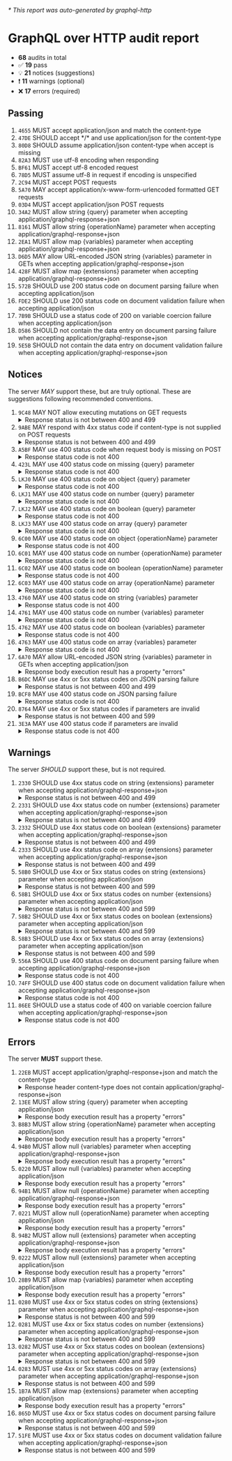 <i>* This report was auto-generated by graphql-http</i>

<h1>GraphQL over HTTP audit report</h1>

<ul>
<li><b>68</b> audits in total</li>
<li><span style="font-family: monospace">✅</span> <b>19</b> pass</li>
<li><span style="font-family: monospace">💡</span> <b>21</b> notices (suggestions)</li>
<li><span style="font-family: monospace">❗️</span> <b>11</b> warnings (optional)</li>
<li><span style="font-family: monospace">❌</span> <b>17</b> errors (required)</li>
</ul>

<h2>Passing</h2>
<ol>
<li><code>4655</code> MUST accept application/json and match the content-type</li>
<li><code>47DE</code> SHOULD accept */* and use application/json for the content-type</li>
<li><code>80D8</code> SHOULD assume application/json content-type when accept is missing</li>
<li><code>82A3</code> MUST use utf-8 encoding when responding</li>
<li><code>BF61</code> MUST accept utf-8 encoded request</li>
<li><code>78D5</code> MUST assume utf-8 in request if encoding is unspecified</li>
<li><code>2C94</code> MUST accept POST requests</li>
<li><code>5A70</code> MAY accept application/x-www-form-urlencoded formatted GET requests</li>
<li><code>03D4</code> MUST accept application/json POST requests</li>
<li><code>34A2</code> MUST allow string {query} parameter when accepting application/graphql-response+json</li>
<li><code>8161</code> MUST allow string {operationName} parameter when accepting application/graphql-response+json</li>
<li><code>2EA1</code> MUST allow map {variables} parameter when accepting application/graphql-response+json</li>
<li><code>D6D5</code> MAY allow URL-encoded JSON string {variables} parameter in GETs when accepting application/graphql-response+json</li>
<li><code>428F</code> MUST allow map {extensions} parameter when accepting application/graphql-response+json</li>
<li><code>572B</code> SHOULD use 200 status code on document parsing failure when accepting application/json</li>
<li><code>FDE2</code> SHOULD use 200 status code on document validation failure when accepting application/json</li>
<li><code>7B9B</code> SHOULD use a status code of 200 on variable coercion failure when accepting application/json</li>
<li><code>D586</code> SHOULD not contain the data entry on document parsing failure when accepting application/graphql-response+json</li>
<li><code>5E5B</code> SHOULD not contain the data entry on document validation failure when accepting application/graphql-response+json</li>
</ol>

<h2>Notices</h2>
The server <i>MAY</i> support these, but are truly optional. These are suggestions following recommended conventions.
<ol>
<li><code>9C48</code> MAY NOT allow executing mutations on GET requests
<details>
<summary>Response status is not between 400 and 499</summary>
<pre><code class="lang-json">{
  "statusText": "OK",
  "status": 200,
  "headers": {
    "vary": "Accept-Encoding",
    "transfer-encoding": "chunked",
    "set-cookie": "<omitted>",
    "server": "cloudflare",
    "last-modified": "Mon, 02 Dec 2024 20:56:39 GMT",
    "expires": "<timestamp>",
    "etag": "W/\"cffa996b9fb9470d034909269c4d8d0f\"",
    "date": "<timestamp>",
    "content-type": "application/json",
    "content-encoding": "br",
    "connection": "keep-alive",
    "cf-ray": "<omitted>",
    "cf-cache-status": "HIT",
    "cache-control": "public, max-age=3600",
    "age": "<omitted>"
  },
  "body": {
    "errors": [
      {
        "message": "This endpoint has been removed. If you have any questions, reach out to support@thegraph.zendesk.com"
      }
    ]
  }
}
</code></pre>
</details>
</li>
<li><code>9ABE</code> MAY respond with 4xx status code if content-type is not supplied on POST requests
<details>
<summary>Response status is not between 400 and 499</summary>
<pre><code class="lang-json">{
  "statusText": "OK",
  "status": 200,
  "headers": {
    "vary": "Accept-Encoding",
    "transfer-encoding": "chunked",
    "set-cookie": "<omitted>",
    "server": "cloudflare",
    "last-modified": "Mon, 02 Dec 2024 20:56:39 GMT",
    "expires": "<timestamp>",
    "etag": "W/\"cffa996b9fb9470d034909269c4d8d0f\"",
    "date": "<timestamp>",
    "content-type": "application/json",
    "content-encoding": "br",
    "connection": "keep-alive",
    "cf-ray": "<omitted>",
    "cf-cache-status": "HIT",
    "cache-control": "public, max-age=3600",
    "age": "<omitted>"
  },
  "body": {
    "errors": [
      {
        "message": "This endpoint has been removed. If you have any questions, reach out to support@thegraph.zendesk.com"
      }
    ]
  }
}
</code></pre>
</details>
</li>
<li><code>A5BF</code> MAY use 400 status code when request body is missing on POST
<details>
<summary>Response status code is not 400</summary>
<pre><code class="lang-json">{
  "statusText": "OK",
  "status": 200,
  "headers": {
    "vary": "Accept-Encoding",
    "transfer-encoding": "chunked",
    "set-cookie": "<omitted>",
    "server": "cloudflare",
    "last-modified": "Mon, 02 Dec 2024 20:56:39 GMT",
    "expires": "<timestamp>",
    "etag": "W/\"cffa996b9fb9470d034909269c4d8d0f\"",
    "date": "<timestamp>",
    "content-type": "application/json",
    "content-encoding": "br",
    "connection": "keep-alive",
    "cf-ray": "<omitted>",
    "cf-cache-status": "HIT",
    "cache-control": "public, max-age=3600",
    "age": "<omitted>"
  },
  "body": {
    "errors": [
      {
        "message": "This endpoint has been removed. If you have any questions, reach out to support@thegraph.zendesk.com"
      }
    ]
  }
}
</code></pre>
</details>
</li>
<li><code>423L</code> MAY use 400 status code on missing {query} parameter
<details>
<summary>Response status code is not 400</summary>
<pre><code class="lang-json">{
  "statusText": "OK",
  "status": 200,
  "headers": {
    "vary": "Accept-Encoding",
    "transfer-encoding": "chunked",
    "set-cookie": "<omitted>",
    "server": "cloudflare",
    "last-modified": "Mon, 02 Dec 2024 20:56:39 GMT",
    "expires": "<timestamp>",
    "etag": "W/\"cffa996b9fb9470d034909269c4d8d0f\"",
    "date": "<timestamp>",
    "content-type": "application/json",
    "content-encoding": "br",
    "connection": "keep-alive",
    "cf-ray": "<omitted>",
    "cf-cache-status": "HIT",
    "cache-control": "public, max-age=3600",
    "age": "<omitted>"
  },
  "body": {
    "errors": [
      {
        "message": "This endpoint has been removed. If you have any questions, reach out to support@thegraph.zendesk.com"
      }
    ]
  }
}
</code></pre>
</details>
</li>
<li><code>LKJ0</code> MAY use 400 status code on object {query} parameter
<details>
<summary>Response status code is not 400</summary>
<pre><code class="lang-json">{
  "statusText": "OK",
  "status": 200,
  "headers": {
    "vary": "Accept-Encoding",
    "transfer-encoding": "chunked",
    "set-cookie": "<omitted>",
    "server": "cloudflare",
    "last-modified": "Mon, 02 Dec 2024 20:56:39 GMT",
    "expires": "<timestamp>",
    "etag": "W/\"cffa996b9fb9470d034909269c4d8d0f\"",
    "date": "<timestamp>",
    "content-type": "application/json",
    "content-encoding": "br",
    "connection": "keep-alive",
    "cf-ray": "<omitted>",
    "cf-cache-status": "HIT",
    "cache-control": "public, max-age=3600",
    "age": "<omitted>"
  },
  "body": {
    "errors": [
      {
        "message": "This endpoint has been removed. If you have any questions, reach out to support@thegraph.zendesk.com"
      }
    ]
  }
}
</code></pre>
</details>
</li>
<li><code>LKJ1</code> MAY use 400 status code on number {query} parameter
<details>
<summary>Response status code is not 400</summary>
<pre><code class="lang-json">{
  "statusText": "OK",
  "status": 200,
  "headers": {
    "vary": "Accept-Encoding",
    "transfer-encoding": "chunked",
    "set-cookie": "<omitted>",
    "server": "cloudflare",
    "last-modified": "Mon, 02 Dec 2024 20:56:39 GMT",
    "expires": "<timestamp>",
    "etag": "W/\"cffa996b9fb9470d034909269c4d8d0f\"",
    "date": "<timestamp>",
    "content-type": "application/json",
    "content-encoding": "br",
    "connection": "keep-alive",
    "cf-ray": "<omitted>",
    "cf-cache-status": "HIT",
    "cache-control": "public, max-age=3600",
    "age": "<omitted>"
  },
  "body": {
    "errors": [
      {
        "message": "This endpoint has been removed. If you have any questions, reach out to support@thegraph.zendesk.com"
      }
    ]
  }
}
</code></pre>
</details>
</li>
<li><code>LKJ2</code> MAY use 400 status code on boolean {query} parameter
<details>
<summary>Response status code is not 400</summary>
<pre><code class="lang-json">{
  "statusText": "OK",
  "status": 200,
  "headers": {
    "vary": "Accept-Encoding",
    "transfer-encoding": "chunked",
    "set-cookie": "<omitted>",
    "server": "cloudflare",
    "last-modified": "Mon, 02 Dec 2024 20:56:39 GMT",
    "expires": "<timestamp>",
    "etag": "W/\"cffa996b9fb9470d034909269c4d8d0f\"",
    "date": "<timestamp>",
    "content-type": "application/json",
    "content-encoding": "br",
    "connection": "keep-alive",
    "cf-ray": "<omitted>",
    "cf-cache-status": "HIT",
    "cache-control": "public, max-age=3600",
    "age": "<omitted>"
  },
  "body": {
    "errors": [
      {
        "message": "This endpoint has been removed. If you have any questions, reach out to support@thegraph.zendesk.com"
      }
    ]
  }
}
</code></pre>
</details>
</li>
<li><code>LKJ3</code> MAY use 400 status code on array {query} parameter
<details>
<summary>Response status code is not 400</summary>
<pre><code class="lang-json">{
  "statusText": "OK",
  "status": 200,
  "headers": {
    "vary": "Accept-Encoding",
    "transfer-encoding": "chunked",
    "set-cookie": "<omitted>",
    "server": "cloudflare",
    "last-modified": "Mon, 02 Dec 2024 20:56:39 GMT",
    "expires": "<timestamp>",
    "etag": "W/\"cffa996b9fb9470d034909269c4d8d0f\"",
    "date": "<timestamp>",
    "content-type": "application/json",
    "content-encoding": "br",
    "connection": "keep-alive",
    "cf-ray": "<omitted>",
    "cf-cache-status": "HIT",
    "cache-control": "public, max-age=3600",
    "age": "<omitted>"
  },
  "body": {
    "errors": [
      {
        "message": "This endpoint has been removed. If you have any questions, reach out to support@thegraph.zendesk.com"
      }
    ]
  }
}
</code></pre>
</details>
</li>
<li><code>6C00</code> MAY use 400 status code on object {operationName} parameter
<details>
<summary>Response status code is not 400</summary>
<pre><code class="lang-json">{
  "statusText": "OK",
  "status": 200,
  "headers": {
    "vary": "Accept-Encoding",
    "transfer-encoding": "chunked",
    "set-cookie": "<omitted>",
    "server": "cloudflare",
    "last-modified": "Mon, 02 Dec 2024 20:56:39 GMT",
    "expires": "<timestamp>",
    "etag": "W/\"cffa996b9fb9470d034909269c4d8d0f\"",
    "date": "<timestamp>",
    "content-type": "application/json",
    "content-encoding": "br",
    "connection": "keep-alive",
    "cf-ray": "<omitted>",
    "cf-cache-status": "HIT",
    "cache-control": "public, max-age=3600",
    "age": "<omitted>"
  },
  "body": {
    "errors": [
      {
        "message": "This endpoint has been removed. If you have any questions, reach out to support@thegraph.zendesk.com"
      }
    ]
  }
}
</code></pre>
</details>
</li>
<li><code>6C01</code> MAY use 400 status code on number {operationName} parameter
<details>
<summary>Response status code is not 400</summary>
<pre><code class="lang-json">{
  "statusText": "OK",
  "status": 200,
  "headers": {
    "vary": "Accept-Encoding",
    "transfer-encoding": "chunked",
    "set-cookie": "<omitted>",
    "server": "cloudflare",
    "last-modified": "Mon, 02 Dec 2024 20:56:39 GMT",
    "expires": "<timestamp>",
    "etag": "W/\"cffa996b9fb9470d034909269c4d8d0f\"",
    "date": "<timestamp>",
    "content-type": "application/json",
    "content-encoding": "br",
    "connection": "keep-alive",
    "cf-ray": "<omitted>",
    "cf-cache-status": "HIT",
    "cache-control": "public, max-age=3600",
    "age": "<omitted>"
  },
  "body": {
    "errors": [
      {
        "message": "This endpoint has been removed. If you have any questions, reach out to support@thegraph.zendesk.com"
      }
    ]
  }
}
</code></pre>
</details>
</li>
<li><code>6C02</code> MAY use 400 status code on boolean {operationName} parameter
<details>
<summary>Response status code is not 400</summary>
<pre><code class="lang-json">{
  "statusText": "OK",
  "status": 200,
  "headers": {
    "vary": "Accept-Encoding",
    "transfer-encoding": "chunked",
    "set-cookie": "<omitted>",
    "server": "cloudflare",
    "last-modified": "Mon, 02 Dec 2024 20:56:39 GMT",
    "expires": "<timestamp>",
    "etag": "W/\"cffa996b9fb9470d034909269c4d8d0f\"",
    "date": "<timestamp>",
    "content-type": "application/json",
    "content-encoding": "br",
    "connection": "keep-alive",
    "cf-ray": "<omitted>",
    "cf-cache-status": "HIT",
    "cache-control": "public, max-age=3600",
    "age": "<omitted>"
  },
  "body": {
    "errors": [
      {
        "message": "This endpoint has been removed. If you have any questions, reach out to support@thegraph.zendesk.com"
      }
    ]
  }
}
</code></pre>
</details>
</li>
<li><code>6C03</code> MAY use 400 status code on array {operationName} parameter
<details>
<summary>Response status code is not 400</summary>
<pre><code class="lang-json">{
  "statusText": "OK",
  "status": 200,
  "headers": {
    "vary": "Accept-Encoding",
    "transfer-encoding": "chunked",
    "set-cookie": "<omitted>",
    "server": "cloudflare",
    "last-modified": "Mon, 02 Dec 2024 20:56:39 GMT",
    "expires": "<timestamp>",
    "etag": "W/\"cffa996b9fb9470d034909269c4d8d0f\"",
    "date": "<timestamp>",
    "content-type": "application/json",
    "content-encoding": "br",
    "connection": "keep-alive",
    "cf-ray": "<omitted>",
    "cf-cache-status": "HIT",
    "cache-control": "public, max-age=3600",
    "age": "<omitted>"
  },
  "body": {
    "errors": [
      {
        "message": "This endpoint has been removed. If you have any questions, reach out to support@thegraph.zendesk.com"
      }
    ]
  }
}
</code></pre>
</details>
</li>
<li><code>4760</code> MAY use 400 status code on string {variables} parameter
<details>
<summary>Response status code is not 400</summary>
<pre><code class="lang-json">{
  "statusText": "OK",
  "status": 200,
  "headers": {
    "vary": "Accept-Encoding",
    "transfer-encoding": "chunked",
    "set-cookie": "<omitted>",
    "server": "cloudflare",
    "last-modified": "Mon, 02 Dec 2024 20:56:39 GMT",
    "expires": "<timestamp>",
    "etag": "W/\"cffa996b9fb9470d034909269c4d8d0f\"",
    "date": "<timestamp>",
    "content-type": "application/json",
    "content-encoding": "br",
    "connection": "keep-alive",
    "cf-ray": "<omitted>",
    "cf-cache-status": "HIT",
    "cache-control": "public, max-age=3600",
    "age": "<omitted>"
  },
  "body": {
    "errors": [
      {
        "message": "This endpoint has been removed. If you have any questions, reach out to support@thegraph.zendesk.com"
      }
    ]
  }
}
</code></pre>
</details>
</li>
<li><code>4761</code> MAY use 400 status code on number {variables} parameter
<details>
<summary>Response status code is not 400</summary>
<pre><code class="lang-json">{
  "statusText": "OK",
  "status": 200,
  "headers": {
    "vary": "Accept-Encoding",
    "transfer-encoding": "chunked",
    "set-cookie": "<omitted>",
    "server": "cloudflare",
    "last-modified": "Mon, 02 Dec 2024 20:56:39 GMT",
    "expires": "<timestamp>",
    "etag": "W/\"cffa996b9fb9470d034909269c4d8d0f\"",
    "date": "<timestamp>",
    "content-type": "application/json",
    "content-encoding": "br",
    "connection": "keep-alive",
    "cf-ray": "<omitted>",
    "cf-cache-status": "HIT",
    "cache-control": "public, max-age=3600",
    "age": "<omitted>"
  },
  "body": {
    "errors": [
      {
        "message": "This endpoint has been removed. If you have any questions, reach out to support@thegraph.zendesk.com"
      }
    ]
  }
}
</code></pre>
</details>
</li>
<li><code>4762</code> MAY use 400 status code on boolean {variables} parameter
<details>
<summary>Response status code is not 400</summary>
<pre><code class="lang-json">{
  "statusText": "OK",
  "status": 200,
  "headers": {
    "vary": "Accept-Encoding",
    "transfer-encoding": "chunked",
    "set-cookie": "<omitted>",
    "server": "cloudflare",
    "last-modified": "Mon, 02 Dec 2024 20:56:39 GMT",
    "expires": "<timestamp>",
    "etag": "W/\"cffa996b9fb9470d034909269c4d8d0f\"",
    "date": "<timestamp>",
    "content-type": "application/json",
    "content-encoding": "br",
    "connection": "keep-alive",
    "cf-ray": "<omitted>",
    "cf-cache-status": "HIT",
    "cache-control": "public, max-age=3600",
    "age": "<omitted>"
  },
  "body": {
    "errors": [
      {
        "message": "This endpoint has been removed. If you have any questions, reach out to support@thegraph.zendesk.com"
      }
    ]
  }
}
</code></pre>
</details>
</li>
<li><code>4763</code> MAY use 400 status code on array {variables} parameter
<details>
<summary>Response status code is not 400</summary>
<pre><code class="lang-json">{
  "statusText": "OK",
  "status": 200,
  "headers": {
    "vary": "Accept-Encoding",
    "transfer-encoding": "chunked",
    "set-cookie": "<omitted>",
    "server": "cloudflare",
    "last-modified": "Mon, 02 Dec 2024 20:56:39 GMT",
    "expires": "<timestamp>",
    "etag": "W/\"cffa996b9fb9470d034909269c4d8d0f\"",
    "date": "<timestamp>",
    "content-type": "application/json",
    "content-encoding": "br",
    "connection": "keep-alive",
    "cf-ray": "<omitted>",
    "cf-cache-status": "HIT",
    "cache-control": "public, max-age=3600",
    "age": "<omitted>"
  },
  "body": {
    "errors": [
      {
        "message": "This endpoint has been removed. If you have any questions, reach out to support@thegraph.zendesk.com"
      }
    ]
  }
}
</code></pre>
</details>
</li>
<li><code>6A70</code> MAY allow URL-encoded JSON string {variables} parameter in GETs when accepting application/json
<details>
<summary>Response body execution result has a property "errors"</summary>
<pre><code class="lang-json">{
  "statusText": "OK",
  "status": 200,
  "headers": {
    "vary": "Accept-Encoding",
    "transfer-encoding": "chunked",
    "set-cookie": "<omitted>",
    "server": "cloudflare",
    "last-modified": "Mon, 02 Dec 2024 20:56:39 GMT",
    "expires": "<timestamp>",
    "etag": "W/\"cffa996b9fb9470d034909269c4d8d0f\"",
    "date": "<timestamp>",
    "content-type": "application/json",
    "content-encoding": "br",
    "connection": "keep-alive",
    "cf-ray": "<omitted>",
    "cf-cache-status": "HIT",
    "cache-control": "public, max-age=3600",
    "age": "<omitted>"
  },
  "body": {
    "errors": [
      {
        "message": "This endpoint has been removed. If you have any questions, reach out to support@thegraph.zendesk.com"
      }
    ]
  }
}
</code></pre>
</details>
</li>
<li><code>B6DC</code> MAY use 4xx or 5xx status codes on JSON parsing failure
<details>
<summary>Response status is not between 400 and 499</summary>
<pre><code class="lang-json">{
  "statusText": "OK",
  "status": 200,
  "headers": {
    "vary": "Accept-Encoding",
    "transfer-encoding": "chunked",
    "set-cookie": "<omitted>",
    "server": "cloudflare",
    "last-modified": "Mon, 02 Dec 2024 20:56:39 GMT",
    "expires": "<timestamp>",
    "etag": "W/\"cffa996b9fb9470d034909269c4d8d0f\"",
    "date": "<timestamp>",
    "content-type": "application/json",
    "content-encoding": "br",
    "connection": "keep-alive",
    "cf-ray": "<omitted>",
    "cf-cache-status": "HIT",
    "cache-control": "public, max-age=3600",
    "age": "<omitted>"
  },
  "body": {
    "errors": [
      {
        "message": "This endpoint has been removed. If you have any questions, reach out to support@thegraph.zendesk.com"
      }
    ]
  }
}
</code></pre>
</details>
</li>
<li><code>BCF8</code> MAY use 400 status code on JSON parsing failure
<details>
<summary>Response status code is not 400</summary>
<pre><code class="lang-json">{
  "statusText": "OK",
  "status": 200,
  "headers": {
    "vary": "Accept-Encoding",
    "transfer-encoding": "chunked",
    "set-cookie": "<omitted>",
    "server": "cloudflare",
    "last-modified": "Mon, 02 Dec 2024 20:56:39 GMT",
    "expires": "<timestamp>",
    "etag": "W/\"cffa996b9fb9470d034909269c4d8d0f\"",
    "date": "<timestamp>",
    "content-type": "application/json",
    "content-encoding": "br",
    "connection": "keep-alive",
    "cf-ray": "<omitted>",
    "cf-cache-status": "HIT",
    "cache-control": "public, max-age=3600",
    "age": "<omitted>"
  },
  "body": {
    "errors": [
      {
        "message": "This endpoint has been removed. If you have any questions, reach out to support@thegraph.zendesk.com"
      }
    ]
  }
}
</code></pre>
</details>
</li>
<li><code>8764</code> MAY use 4xx or 5xx status codes if parameters are invalid
<details>
<summary>Response status is not between 400 and 599</summary>
<pre><code class="lang-json">{
  "statusText": "OK",
  "status": 200,
  "headers": {
    "vary": "Accept-Encoding",
    "transfer-encoding": "chunked",
    "set-cookie": "<omitted>",
    "server": "cloudflare",
    "last-modified": "Mon, 02 Dec 2024 20:56:39 GMT",
    "expires": "<timestamp>",
    "etag": "W/\"cffa996b9fb9470d034909269c4d8d0f\"",
    "date": "<timestamp>",
    "content-type": "application/json",
    "content-encoding": "br",
    "connection": "keep-alive",
    "cf-ray": "<omitted>",
    "cf-cache-status": "HIT",
    "cache-control": "public, max-age=3600",
    "age": "<omitted>"
  },
  "body": {
    "errors": [
      {
        "message": "This endpoint has been removed. If you have any questions, reach out to support@thegraph.zendesk.com"
      }
    ]
  }
}
</code></pre>
</details>
</li>
<li><code>3E3A</code> MAY use 400 status code if parameters are invalid
<details>
<summary>Response status code is not 400</summary>
<pre><code class="lang-json">{
  "statusText": "OK",
  "status": 200,
  "headers": {
    "vary": "Accept-Encoding",
    "transfer-encoding": "chunked",
    "set-cookie": "<omitted>",
    "server": "cloudflare",
    "last-modified": "Mon, 02 Dec 2024 20:56:39 GMT",
    "expires": "<timestamp>",
    "etag": "W/\"cffa996b9fb9470d034909269c4d8d0f\"",
    "date": "<timestamp>",
    "content-type": "application/json",
    "content-encoding": "br",
    "connection": "keep-alive",
    "cf-ray": "<omitted>",
    "cf-cache-status": "HIT",
    "cache-control": "public, max-age=3600",
    "age": "<omitted>"
  },
  "body": {
    "errors": [
      {
        "message": "This endpoint has been removed. If you have any questions, reach out to support@thegraph.zendesk.com"
      }
    ]
  }
}
</code></pre>
</details>
</li>
</ol>

<h2>Warnings</h2>
The server <i>SHOULD</i> support these, but is not required.
<ol>
<li><code>2330</code> SHOULD use 4xx status code on string {extensions} parameter when accepting application/graphql-response+json
<details>
<summary>Response status is not between 400 and 499</summary>
<pre><code class="lang-json">{
  "statusText": "OK",
  "status": 200,
  "headers": {
    "vary": "Accept-Encoding",
    "transfer-encoding": "chunked",
    "set-cookie": "<omitted>",
    "server": "cloudflare",
    "last-modified": "Mon, 02 Dec 2024 20:56:39 GMT",
    "expires": "<timestamp>",
    "etag": "W/\"cffa996b9fb9470d034909269c4d8d0f\"",
    "date": "<timestamp>",
    "content-type": "application/json",
    "content-encoding": "br",
    "connection": "keep-alive",
    "cf-ray": "<omitted>",
    "cf-cache-status": "HIT",
    "cache-control": "public, max-age=3600",
    "age": "<omitted>"
  },
  "body": {
    "errors": [
      {
        "message": "This endpoint has been removed. If you have any questions, reach out to support@thegraph.zendesk.com"
      }
    ]
  }
}
</code></pre>
</details>
</li>
<li><code>2331</code> SHOULD use 4xx status code on number {extensions} parameter when accepting application/graphql-response+json
<details>
<summary>Response status is not between 400 and 499</summary>
<pre><code class="lang-json">{
  "statusText": "OK",
  "status": 200,
  "headers": {
    "vary": "Accept-Encoding",
    "transfer-encoding": "chunked",
    "set-cookie": "<omitted>",
    "server": "cloudflare",
    "last-modified": "Mon, 02 Dec 2024 20:56:39 GMT",
    "expires": "<timestamp>",
    "etag": "W/\"cffa996b9fb9470d034909269c4d8d0f\"",
    "date": "<timestamp>",
    "content-type": "application/json",
    "content-encoding": "br",
    "connection": "keep-alive",
    "cf-ray": "<omitted>",
    "cf-cache-status": "HIT",
    "cache-control": "public, max-age=3600",
    "age": "<omitted>"
  },
  "body": {
    "errors": [
      {
        "message": "This endpoint has been removed. If you have any questions, reach out to support@thegraph.zendesk.com"
      }
    ]
  }
}
</code></pre>
</details>
</li>
<li><code>2332</code> SHOULD use 4xx status code on boolean {extensions} parameter when accepting application/graphql-response+json
<details>
<summary>Response status is not between 400 and 499</summary>
<pre><code class="lang-json">{
  "statusText": "OK",
  "status": 200,
  "headers": {
    "vary": "Accept-Encoding",
    "transfer-encoding": "chunked",
    "set-cookie": "<omitted>",
    "server": "cloudflare",
    "last-modified": "Mon, 02 Dec 2024 20:56:39 GMT",
    "expires": "<timestamp>",
    "etag": "W/\"cffa996b9fb9470d034909269c4d8d0f\"",
    "date": "<timestamp>",
    "content-type": "application/json",
    "content-encoding": "br",
    "connection": "keep-alive",
    "cf-ray": "<omitted>",
    "cf-cache-status": "HIT",
    "cache-control": "public, max-age=3600",
    "age": "<omitted>"
  },
  "body": {
    "errors": [
      {
        "message": "This endpoint has been removed. If you have any questions, reach out to support@thegraph.zendesk.com"
      }
    ]
  }
}
</code></pre>
</details>
</li>
<li><code>2333</code> SHOULD use 4xx status code on array {extensions} parameter when accepting application/graphql-response+json
<details>
<summary>Response status is not between 400 and 499</summary>
<pre><code class="lang-json">{
  "statusText": "OK",
  "status": 200,
  "headers": {
    "vary": "Accept-Encoding",
    "transfer-encoding": "chunked",
    "set-cookie": "<omitted>",
    "server": "cloudflare",
    "last-modified": "Mon, 02 Dec 2024 20:56:39 GMT",
    "expires": "<timestamp>",
    "etag": "W/\"cffa996b9fb9470d034909269c4d8d0f\"",
    "date": "<timestamp>",
    "content-type": "application/json",
    "content-encoding": "br",
    "connection": "keep-alive",
    "cf-ray": "<omitted>",
    "cf-cache-status": "HIT",
    "cache-control": "public, max-age=3600",
    "age": "<omitted>"
  },
  "body": {
    "errors": [
      {
        "message": "This endpoint has been removed. If you have any questions, reach out to support@thegraph.zendesk.com"
      }
    ]
  }
}
</code></pre>
</details>
</li>
<li><code>58B0</code> SHOULD use 4xx or 5xx status codes on string {extensions} parameter when accepting application/json
<details>
<summary>Response status is not between 400 and 599</summary>
<pre><code class="lang-json">{
  "statusText": "OK",
  "status": 200,
  "headers": {
    "vary": "Accept-Encoding",
    "transfer-encoding": "chunked",
    "set-cookie": "<omitted>",
    "server": "cloudflare",
    "last-modified": "Mon, 02 Dec 2024 20:56:39 GMT",
    "expires": "<timestamp>",
    "etag": "W/\"cffa996b9fb9470d034909269c4d8d0f\"",
    "date": "<timestamp>",
    "content-type": "application/json",
    "content-encoding": "br",
    "connection": "keep-alive",
    "cf-ray": "<omitted>",
    "cf-cache-status": "HIT",
    "cache-control": "public, max-age=3600",
    "age": "<omitted>"
  },
  "body": {
    "errors": [
      {
        "message": "This endpoint has been removed. If you have any questions, reach out to support@thegraph.zendesk.com"
      }
    ]
  }
}
</code></pre>
</details>
</li>
<li><code>58B1</code> SHOULD use 4xx or 5xx status codes on number {extensions} parameter when accepting application/json
<details>
<summary>Response status is not between 400 and 599</summary>
<pre><code class="lang-json">{
  "statusText": "OK",
  "status": 200,
  "headers": {
    "vary": "Accept-Encoding",
    "transfer-encoding": "chunked",
    "set-cookie": "<omitted>",
    "server": "cloudflare",
    "last-modified": "Mon, 02 Dec 2024 20:56:39 GMT",
    "expires": "<timestamp>",
    "etag": "W/\"cffa996b9fb9470d034909269c4d8d0f\"",
    "date": "<timestamp>",
    "content-type": "application/json",
    "content-encoding": "br",
    "connection": "keep-alive",
    "cf-ray": "<omitted>",
    "cf-cache-status": "HIT",
    "cache-control": "public, max-age=3600",
    "age": "<omitted>"
  },
  "body": {
    "errors": [
      {
        "message": "This endpoint has been removed. If you have any questions, reach out to support@thegraph.zendesk.com"
      }
    ]
  }
}
</code></pre>
</details>
</li>
<li><code>58B2</code> SHOULD use 4xx or 5xx status codes on boolean {extensions} parameter when accepting application/json
<details>
<summary>Response status is not between 400 and 599</summary>
<pre><code class="lang-json">{
  "statusText": "OK",
  "status": 200,
  "headers": {
    "vary": "Accept-Encoding",
    "transfer-encoding": "chunked",
    "set-cookie": "<omitted>",
    "server": "cloudflare",
    "last-modified": "Mon, 02 Dec 2024 20:56:39 GMT",
    "expires": "<timestamp>",
    "etag": "W/\"cffa996b9fb9470d034909269c4d8d0f\"",
    "date": "<timestamp>",
    "content-type": "application/json",
    "content-encoding": "br",
    "connection": "keep-alive",
    "cf-ray": "<omitted>",
    "cf-cache-status": "HIT",
    "cache-control": "public, max-age=3600",
    "age": "<omitted>"
  },
  "body": {
    "errors": [
      {
        "message": "This endpoint has been removed. If you have any questions, reach out to support@thegraph.zendesk.com"
      }
    ]
  }
}
</code></pre>
</details>
</li>
<li><code>58B3</code> SHOULD use 4xx or 5xx status codes on array {extensions} parameter when accepting application/json
<details>
<summary>Response status is not between 400 and 599</summary>
<pre><code class="lang-json">{
  "statusText": "OK",
  "status": 200,
  "headers": {
    "vary": "Accept-Encoding",
    "transfer-encoding": "chunked",
    "set-cookie": "<omitted>",
    "server": "cloudflare",
    "last-modified": "Mon, 02 Dec 2024 20:56:39 GMT",
    "expires": "<timestamp>",
    "etag": "W/\"cffa996b9fb9470d034909269c4d8d0f\"",
    "date": "<timestamp>",
    "content-type": "application/json",
    "content-encoding": "br",
    "connection": "keep-alive",
    "cf-ray": "<omitted>",
    "cf-cache-status": "HIT",
    "cache-control": "public, max-age=3600",
    "age": "<omitted>"
  },
  "body": {
    "errors": [
      {
        "message": "This endpoint has been removed. If you have any questions, reach out to support@thegraph.zendesk.com"
      }
    ]
  }
}
</code></pre>
</details>
</li>
<li><code>556A</code> SHOULD use 400 status code on document parsing failure when accepting application/graphql-response+json
<details>
<summary>Response status code is not 400</summary>
<pre><code class="lang-json">{
  "statusText": "OK",
  "status": 200,
  "headers": {
    "vary": "Accept-Encoding",
    "transfer-encoding": "chunked",
    "set-cookie": "<omitted>",
    "server": "cloudflare",
    "last-modified": "Mon, 02 Dec 2024 20:56:39 GMT",
    "expires": "<timestamp>",
    "etag": "W/\"cffa996b9fb9470d034909269c4d8d0f\"",
    "date": "<timestamp>",
    "content-type": "application/json",
    "content-encoding": "br",
    "connection": "keep-alive",
    "cf-ray": "<omitted>",
    "cf-cache-status": "HIT",
    "cache-control": "public, max-age=3600",
    "age": "<omitted>"
  },
  "body": {
    "errors": [
      {
        "message": "This endpoint has been removed. If you have any questions, reach out to support@thegraph.zendesk.com"
      }
    ]
  }
}
</code></pre>
</details>
</li>
<li><code>74FF</code> SHOULD use 400 status code on document validation failure when accepting application/graphql-response+json
<details>
<summary>Response status code is not 400</summary>
<pre><code class="lang-json">{
  "statusText": "OK",
  "status": 200,
  "headers": {
    "vary": "Accept-Encoding",
    "transfer-encoding": "chunked",
    "set-cookie": "<omitted>",
    "server": "cloudflare",
    "last-modified": "Mon, 02 Dec 2024 20:56:39 GMT",
    "expires": "<timestamp>",
    "etag": "W/\"cffa996b9fb9470d034909269c4d8d0f\"",
    "date": "<timestamp>",
    "content-type": "application/json",
    "content-encoding": "br",
    "connection": "keep-alive",
    "cf-ray": "<omitted>",
    "cf-cache-status": "HIT",
    "cache-control": "public, max-age=3600",
    "age": "<omitted>"
  },
  "body": {
    "errors": [
      {
        "message": "This endpoint has been removed. If you have any questions, reach out to support@thegraph.zendesk.com"
      }
    ]
  }
}
</code></pre>
</details>
</li>
<li><code>86EE</code> SHOULD use a status code of 400 on variable coercion failure when accepting application/graphql-response+json
<details>
<summary>Response status code is not 400</summary>
<pre><code class="lang-json">{
  "statusText": "OK",
  "status": 200,
  "headers": {
    "vary": "Accept-Encoding",
    "transfer-encoding": "chunked",
    "set-cookie": "<omitted>",
    "server": "cloudflare",
    "last-modified": "Mon, 02 Dec 2024 20:56:39 GMT",
    "expires": "<timestamp>",
    "etag": "W/\"cffa996b9fb9470d034909269c4d8d0f\"",
    "date": "<timestamp>",
    "content-type": "application/json",
    "content-encoding": "br",
    "connection": "keep-alive",
    "cf-ray": "<omitted>",
    "cf-cache-status": "HIT",
    "cache-control": "public, max-age=3600",
    "age": "<omitted>"
  },
  "body": {
    "errors": [
      {
        "message": "This endpoint has been removed. If you have any questions, reach out to support@thegraph.zendesk.com"
      }
    ]
  }
}
</code></pre>
</details>
</li>
</ol>

<h2>Errors</h2>
The server <b>MUST</b> support these.
<ol>
<li><code>22EB</code> MUST accept application/graphql-response+json and match the content-type
<details>
<summary>Response header content-type does not contain application/graphql-response+json</summary>
<pre><code class="lang-json">{
  "statusText": "OK",
  "status": 200,
  "headers": {
    "vary": "Accept-Encoding",
    "transfer-encoding": "chunked",
    "set-cookie": "<omitted>",
    "server": "cloudflare",
    "last-modified": "Mon, 02 Dec 2024 20:56:39 GMT",
    "expires": "<timestamp>",
    "etag": "W/\"cffa996b9fb9470d034909269c4d8d0f\"",
    "date": "<timestamp>",
    "content-type": "application/json",
    "content-encoding": "br",
    "connection": "keep-alive",
    "cf-ray": "<omitted>",
    "cf-cache-status": "HIT",
    "cache-control": "public, max-age=3600",
    "age": "<omitted>"
  },
  "body": {
    "errors": [
      {
        "message": "This endpoint has been removed. If you have any questions, reach out to support@thegraph.zendesk.com"
      }
    ]
  }
}
</code></pre>
</details>
</li>
<li><code>13EE</code> MUST allow string {query} parameter when accepting application/json
<details>
<summary>Response body execution result has a property "errors"</summary>
<pre><code class="lang-json">{
  "statusText": "OK",
  "status": 200,
  "headers": {
    "vary": "Accept-Encoding",
    "transfer-encoding": "chunked",
    "set-cookie": "<omitted>",
    "server": "cloudflare",
    "last-modified": "Mon, 02 Dec 2024 20:56:39 GMT",
    "expires": "<timestamp>",
    "etag": "W/\"cffa996b9fb9470d034909269c4d8d0f\"",
    "date": "<timestamp>",
    "content-type": "application/json",
    "content-encoding": "br",
    "connection": "keep-alive",
    "cf-ray": "<omitted>",
    "cf-cache-status": "HIT",
    "cache-control": "public, max-age=3600",
    "age": "<omitted>"
  },
  "body": {
    "errors": [
      {
        "message": "This endpoint has been removed. If you have any questions, reach out to support@thegraph.zendesk.com"
      }
    ]
  }
}
</code></pre>
</details>
</li>
<li><code>B8B3</code> MUST allow string {operationName} parameter when accepting application/json
<details>
<summary>Response body execution result has a property "errors"</summary>
<pre><code class="lang-json">{
  "statusText": "OK",
  "status": 200,
  "headers": {
    "vary": "Accept-Encoding",
    "transfer-encoding": "chunked",
    "set-cookie": "<omitted>",
    "server": "cloudflare",
    "last-modified": "Mon, 02 Dec 2024 20:56:39 GMT",
    "expires": "<timestamp>",
    "etag": "W/\"cffa996b9fb9470d034909269c4d8d0f\"",
    "date": "<timestamp>",
    "content-type": "application/json",
    "content-encoding": "br",
    "connection": "keep-alive",
    "cf-ray": "<omitted>",
    "cf-cache-status": "HIT",
    "cache-control": "public, max-age=3600",
    "age": "<omitted>"
  },
  "body": {
    "errors": [
      {
        "message": "This endpoint has been removed. If you have any questions, reach out to support@thegraph.zendesk.com"
      }
    ]
  }
}
</code></pre>
</details>
</li>
<li><code>94B0</code> MUST allow null {variables} parameter when accepting application/graphql-response+json
<details>
<summary>Response body execution result has a property "errors"</summary>
<pre><code class="lang-json">{
  "statusText": "OK",
  "status": 200,
  "headers": {
    "vary": "Accept-Encoding",
    "transfer-encoding": "chunked",
    "set-cookie": "<omitted>",
    "server": "cloudflare",
    "last-modified": "Mon, 02 Dec 2024 20:56:39 GMT",
    "expires": "<timestamp>",
    "etag": "W/\"cffa996b9fb9470d034909269c4d8d0f\"",
    "date": "<timestamp>",
    "content-type": "application/json",
    "content-encoding": "br",
    "connection": "keep-alive",
    "cf-ray": "<omitted>",
    "cf-cache-status": "HIT",
    "cache-control": "public, max-age=3600",
    "age": "<omitted>"
  },
  "body": {
    "errors": [
      {
        "message": "This endpoint has been removed. If you have any questions, reach out to support@thegraph.zendesk.com"
      }
    ]
  }
}
</code></pre>
</details>
</li>
<li><code>0220</code> MUST allow null {variables} parameter when accepting application/json
<details>
<summary>Response body execution result has a property "errors"</summary>
<pre><code class="lang-json">{
  "statusText": "OK",
  "status": 200,
  "headers": {
    "vary": "Accept-Encoding",
    "transfer-encoding": "chunked",
    "set-cookie": "<omitted>",
    "server": "cloudflare",
    "last-modified": "Mon, 02 Dec 2024 20:56:39 GMT",
    "expires": "<timestamp>",
    "etag": "W/\"cffa996b9fb9470d034909269c4d8d0f\"",
    "date": "<timestamp>",
    "content-type": "application/json",
    "content-encoding": "br",
    "connection": "keep-alive",
    "cf-ray": "<omitted>",
    "cf-cache-status": "HIT",
    "cache-control": "public, max-age=3600",
    "age": "<omitted>"
  },
  "body": {
    "errors": [
      {
        "message": "This endpoint has been removed. If you have any questions, reach out to support@thegraph.zendesk.com"
      }
    ]
  }
}
</code></pre>
</details>
</li>
<li><code>94B1</code> MUST allow null {operationName} parameter when accepting application/graphql-response+json
<details>
<summary>Response body execution result has a property "errors"</summary>
<pre><code class="lang-json">{
  "statusText": "OK",
  "status": 200,
  "headers": {
    "vary": "Accept-Encoding",
    "transfer-encoding": "chunked",
    "set-cookie": "<omitted>",
    "server": "cloudflare",
    "last-modified": "Mon, 02 Dec 2024 20:56:39 GMT",
    "expires": "<timestamp>",
    "etag": "W/\"cffa996b9fb9470d034909269c4d8d0f\"",
    "date": "<timestamp>",
    "content-type": "application/json",
    "content-encoding": "br",
    "connection": "keep-alive",
    "cf-ray": "<omitted>",
    "cf-cache-status": "HIT",
    "cache-control": "public, max-age=3600",
    "age": "<omitted>"
  },
  "body": {
    "errors": [
      {
        "message": "This endpoint has been removed. If you have any questions, reach out to support@thegraph.zendesk.com"
      }
    ]
  }
}
</code></pre>
</details>
</li>
<li><code>0221</code> MUST allow null {operationName} parameter when accepting application/json
<details>
<summary>Response body execution result has a property "errors"</summary>
<pre><code class="lang-json">{
  "statusText": "OK",
  "status": 200,
  "headers": {
    "vary": "Accept-Encoding",
    "transfer-encoding": "chunked",
    "set-cookie": "<omitted>",
    "server": "cloudflare",
    "last-modified": "Mon, 02 Dec 2024 20:56:39 GMT",
    "expires": "<timestamp>",
    "etag": "W/\"cffa996b9fb9470d034909269c4d8d0f\"",
    "date": "<timestamp>",
    "content-type": "application/json",
    "content-encoding": "br",
    "connection": "keep-alive",
    "cf-ray": "<omitted>",
    "cf-cache-status": "HIT",
    "cache-control": "public, max-age=3600",
    "age": "<omitted>"
  },
  "body": {
    "errors": [
      {
        "message": "This endpoint has been removed. If you have any questions, reach out to support@thegraph.zendesk.com"
      }
    ]
  }
}
</code></pre>
</details>
</li>
<li><code>94B2</code> MUST allow null {extensions} parameter when accepting application/graphql-response+json
<details>
<summary>Response body execution result has a property "errors"</summary>
<pre><code class="lang-json">{
  "statusText": "OK",
  "status": 200,
  "headers": {
    "vary": "Accept-Encoding",
    "transfer-encoding": "chunked",
    "set-cookie": "<omitted>",
    "server": "cloudflare",
    "last-modified": "Mon, 02 Dec 2024 20:56:39 GMT",
    "expires": "<timestamp>",
    "etag": "W/\"cffa996b9fb9470d034909269c4d8d0f\"",
    "date": "<timestamp>",
    "content-type": "application/json",
    "content-encoding": "br",
    "connection": "keep-alive",
    "cf-ray": "<omitted>",
    "cf-cache-status": "HIT",
    "cache-control": "public, max-age=3600",
    "age": "<omitted>"
  },
  "body": {
    "errors": [
      {
        "message": "This endpoint has been removed. If you have any questions, reach out to support@thegraph.zendesk.com"
      }
    ]
  }
}
</code></pre>
</details>
</li>
<li><code>0222</code> MUST allow null {extensions} parameter when accepting application/json
<details>
<summary>Response body execution result has a property "errors"</summary>
<pre><code class="lang-json">{
  "statusText": "OK",
  "status": 200,
  "headers": {
    "vary": "Accept-Encoding",
    "transfer-encoding": "chunked",
    "set-cookie": "<omitted>",
    "server": "cloudflare",
    "last-modified": "Mon, 02 Dec 2024 20:56:39 GMT",
    "expires": "<timestamp>",
    "etag": "W/\"cffa996b9fb9470d034909269c4d8d0f\"",
    "date": "<timestamp>",
    "content-type": "application/json",
    "content-encoding": "br",
    "connection": "keep-alive",
    "cf-ray": "<omitted>",
    "cf-cache-status": "HIT",
    "cache-control": "public, max-age=3600",
    "age": "<omitted>"
  },
  "body": {
    "errors": [
      {
        "message": "This endpoint has been removed. If you have any questions, reach out to support@thegraph.zendesk.com"
      }
    ]
  }
}
</code></pre>
</details>
</li>
<li><code>28B9</code> MUST allow map {variables} parameter when accepting application/json
<details>
<summary>Response body execution result has a property "errors"</summary>
<pre><code class="lang-json">{
  "statusText": "OK",
  "status": 200,
  "headers": {
    "vary": "Accept-Encoding",
    "transfer-encoding": "chunked",
    "set-cookie": "<omitted>",
    "server": "cloudflare",
    "last-modified": "Mon, 02 Dec 2024 20:56:39 GMT",
    "expires": "<timestamp>",
    "etag": "W/\"cffa996b9fb9470d034909269c4d8d0f\"",
    "date": "<timestamp>",
    "content-type": "application/json",
    "content-encoding": "br",
    "connection": "keep-alive",
    "cf-ray": "<omitted>",
    "cf-cache-status": "HIT",
    "cache-control": "public, max-age=3600",
    "age": "<omitted>"
  },
  "body": {
    "errors": [
      {
        "message": "This endpoint has been removed. If you have any questions, reach out to support@thegraph.zendesk.com"
      }
    ]
  }
}
</code></pre>
</details>
</li>
<li><code>0280</code> MUST use 4xx or 5xx status codes on string {extensions} parameter when accepting application/graphql-response+json
<details>
<summary>Response status is not between 400 and 599</summary>
<pre><code class="lang-json">{
  "statusText": "OK",
  "status": 200,
  "headers": {
    "vary": "Accept-Encoding",
    "transfer-encoding": "chunked",
    "set-cookie": "<omitted>",
    "server": "cloudflare",
    "last-modified": "Mon, 02 Dec 2024 20:56:39 GMT",
    "expires": "<timestamp>",
    "etag": "W/\"cffa996b9fb9470d034909269c4d8d0f\"",
    "date": "<timestamp>",
    "content-type": "application/json",
    "content-encoding": "br",
    "connection": "keep-alive",
    "cf-ray": "<omitted>",
    "cf-cache-status": "HIT",
    "cache-control": "public, max-age=3600",
    "age": "<omitted>"
  },
  "body": {
    "errors": [
      {
        "message": "This endpoint has been removed. If you have any questions, reach out to support@thegraph.zendesk.com"
      }
    ]
  }
}
</code></pre>
</details>
</li>
<li><code>0281</code> MUST use 4xx or 5xx status codes on number {extensions} parameter when accepting application/graphql-response+json
<details>
<summary>Response status is not between 400 and 599</summary>
<pre><code class="lang-json">{
  "statusText": "OK",
  "status": 200,
  "headers": {
    "vary": "Accept-Encoding",
    "transfer-encoding": "chunked",
    "set-cookie": "<omitted>",
    "server": "cloudflare",
    "last-modified": "Mon, 02 Dec 2024 20:56:39 GMT",
    "expires": "<timestamp>",
    "etag": "W/\"cffa996b9fb9470d034909269c4d8d0f\"",
    "date": "<timestamp>",
    "content-type": "application/json",
    "content-encoding": "br",
    "connection": "keep-alive",
    "cf-ray": "<omitted>",
    "cf-cache-status": "HIT",
    "cache-control": "public, max-age=3600",
    "age": "<omitted>"
  },
  "body": {
    "errors": [
      {
        "message": "This endpoint has been removed. If you have any questions, reach out to support@thegraph.zendesk.com"
      }
    ]
  }
}
</code></pre>
</details>
</li>
<li><code>0282</code> MUST use 4xx or 5xx status codes on boolean {extensions} parameter when accepting application/graphql-response+json
<details>
<summary>Response status is not between 400 and 599</summary>
<pre><code class="lang-json">{
  "statusText": "OK",
  "status": 200,
  "headers": {
    "vary": "Accept-Encoding",
    "transfer-encoding": "chunked",
    "set-cookie": "<omitted>",
    "server": "cloudflare",
    "last-modified": "Mon, 02 Dec 2024 20:56:39 GMT",
    "expires": "<timestamp>",
    "etag": "W/\"cffa996b9fb9470d034909269c4d8d0f\"",
    "date": "<timestamp>",
    "content-type": "application/json",
    "content-encoding": "br",
    "connection": "keep-alive",
    "cf-ray": "<omitted>",
    "cf-cache-status": "HIT",
    "cache-control": "public, max-age=3600",
    "age": "<omitted>"
  },
  "body": {
    "errors": [
      {
        "message": "This endpoint has been removed. If you have any questions, reach out to support@thegraph.zendesk.com"
      }
    ]
  }
}
</code></pre>
</details>
</li>
<li><code>0283</code> MUST use 4xx or 5xx status codes on array {extensions} parameter when accepting application/graphql-response+json
<details>
<summary>Response status is not between 400 and 599</summary>
<pre><code class="lang-json">{
  "statusText": "OK",
  "status": 200,
  "headers": {
    "vary": "Accept-Encoding",
    "transfer-encoding": "chunked",
    "set-cookie": "<omitted>",
    "server": "cloudflare",
    "last-modified": "Mon, 02 Dec 2024 20:56:39 GMT",
    "expires": "<timestamp>",
    "etag": "W/\"cffa996b9fb9470d034909269c4d8d0f\"",
    "date": "<timestamp>",
    "content-type": "application/json",
    "content-encoding": "br",
    "connection": "keep-alive",
    "cf-ray": "<omitted>",
    "cf-cache-status": "HIT",
    "cache-control": "public, max-age=3600",
    "age": "<omitted>"
  },
  "body": {
    "errors": [
      {
        "message": "This endpoint has been removed. If you have any questions, reach out to support@thegraph.zendesk.com"
      }
    ]
  }
}
</code></pre>
</details>
</li>
<li><code>1B7A</code> MUST allow map {extensions} parameter when accepting application/json
<details>
<summary>Response body execution result has a property "errors"</summary>
<pre><code class="lang-json">{
  "statusText": "OK",
  "status": 200,
  "headers": {
    "vary": "Accept-Encoding",
    "transfer-encoding": "chunked",
    "set-cookie": "<omitted>",
    "server": "cloudflare",
    "last-modified": "Mon, 02 Dec 2024 20:56:39 GMT",
    "expires": "<timestamp>",
    "etag": "W/\"cffa996b9fb9470d034909269c4d8d0f\"",
    "date": "<timestamp>",
    "content-type": "application/json",
    "content-encoding": "br",
    "connection": "keep-alive",
    "cf-ray": "<omitted>",
    "cf-cache-status": "HIT",
    "cache-control": "public, max-age=3600",
    "age": "<omitted>"
  },
  "body": {
    "errors": [
      {
        "message": "This endpoint has been removed. If you have any questions, reach out to support@thegraph.zendesk.com"
      }
    ]
  }
}
</code></pre>
</details>
</li>
<li><code>865D</code> MUST use 4xx or 5xx status codes on document parsing failure when accepting application/graphql-response+json
<details>
<summary>Response status is not between 400 and 599</summary>
<pre><code class="lang-json">{
  "statusText": "OK",
  "status": 200,
  "headers": {
    "vary": "Accept-Encoding",
    "transfer-encoding": "chunked",
    "set-cookie": "<omitted>",
    "server": "cloudflare",
    "last-modified": "Mon, 02 Dec 2024 20:56:39 GMT",
    "expires": "<timestamp>",
    "etag": "W/\"cffa996b9fb9470d034909269c4d8d0f\"",
    "date": "<timestamp>",
    "content-type": "application/json",
    "content-encoding": "br",
    "connection": "keep-alive",
    "cf-ray": "<omitted>",
    "cf-cache-status": "HIT",
    "cache-control": "public, max-age=3600",
    "age": "<omitted>"
  },
  "body": {
    "errors": [
      {
        "message": "This endpoint has been removed. If you have any questions, reach out to support@thegraph.zendesk.com"
      }
    ]
  }
}
</code></pre>
</details>
</li>
<li><code>51FE</code> MUST use 4xx or 5xx status codes on document validation failure when accepting application/graphql-response+json
<details>
<summary>Response status is not between 400 and 599</summary>
<pre><code class="lang-json">{
  "statusText": "OK",
  "status": 200,
  "headers": {
    "vary": "Accept-Encoding",
    "transfer-encoding": "chunked",
    "set-cookie": "<omitted>",
    "server": "cloudflare",
    "last-modified": "Mon, 02 Dec 2024 20:56:39 GMT",
    "expires": "<timestamp>",
    "etag": "W/\"cffa996b9fb9470d034909269c4d8d0f\"",
    "date": "<timestamp>",
    "content-type": "application/json",
    "content-encoding": "br",
    "connection": "keep-alive",
    "cf-ray": "<omitted>",
    "cf-cache-status": "HIT",
    "cache-control": "public, max-age=3600",
    "age": "<omitted>"
  },
  "body": {
    "errors": [
      {
        "message": "This endpoint has been removed. If you have any questions, reach out to support@thegraph.zendesk.com"
      }
    ]
  }
}
</code></pre>
</details>
</li>
</ol>
